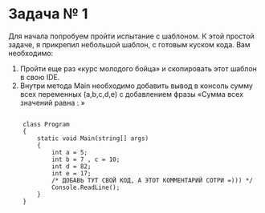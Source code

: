 # Задача № 1

Для начала попробуем пройти испытание с шаблоном. К этой простой задаче, я
прикрепил небольшой шаблон, с готовым куском кода. Вам необходимо:
1) Пройти еще раз «курс молодого бойца» и скопировать этот шаблон в свою IDE.
2) Внутри метода Main необходимо добавить вывод в консоль сумму всех
переменных (a,b,c,d,e) с добавлением фразы «Сумма всех значений равна : »

<code>
    class Program
    {
        static void Main(string[] args)
        {
            int a = 5;
            int b = 7 , c = 10;
            int d = 82;
            int e = 17;
            /* ДОБАВЬ ТУТ СВОЙ КОД, А ЭТОТ КОММЕНТАРИЙ СОТРИ =))) */
            Console.ReadLine();
        }
    }
</code>

